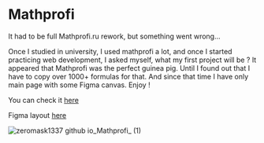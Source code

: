 # Mathprofi
It had to be full Mathprofi.ru rework, but something went wrong...

Once I studied in university, I used mathprofi a lot, and once I started practicing web development, I asked myself, what my first project will be ? It appeared that Mathprofi was the perfect guinea pig. Until I found out that I have to copy over 1000+ formulas for that. And since that time I have only main page with some Figma 
canvas. Enjoy !

You can check it [here](https://zeromask1337.github.io/Mathprofi/)

Figma layout [here](https://www.figma.com/file/oen1XdVDgWZisvZm2MQOij/MathProfi...?node-id=0%3A1)

![zeromask1337 github io_Mathprofi_ (1)](https://user-images.githubusercontent.com/22420621/117803702-9a949c80-b25f-11eb-934f-80d5ca2768e1.png)

